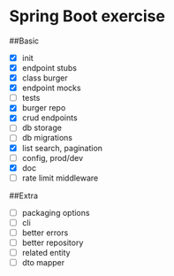 # Spring Boot exercise

##Basic
- [x] init
- [x] endpoint stubs
- [x] class burger
- [x] endpoint mocks
- [ ] tests
- [x] burger repo
- [x] crud endpoints
- [ ] db storage
- [ ] db migrations
- [x] list search, pagination
- [ ] config, prod/dev
- [x] doc
- [ ] rate limit middleware

##Extra
- [ ] packaging options
- [ ] cli
- [ ] better errors
- [ ] better repository
- [ ] related entity
- [ ] dto mapper